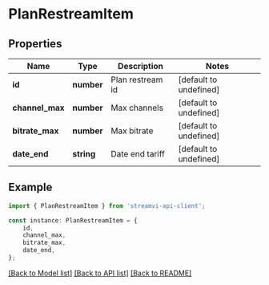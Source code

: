 # PlanRestreamItem


## Properties

Name | Type | Description | Notes
------------ | ------------- | ------------- | -------------
**id** | **number** | Plan restream id | [default to undefined]
**channel_max** | **number** | Max channels | [default to undefined]
**bitrate_max** | **number** | Max bitrate | [default to undefined]
**date_end** | **string** | Date end tariff | [default to undefined]

## Example

```typescript
import { PlanRestreamItem } from 'streamvi-api-client';

const instance: PlanRestreamItem = {
    id,
    channel_max,
    bitrate_max,
    date_end,
};
```

[[Back to Model list]](../README.md#documentation-for-models) [[Back to API list]](../README.md#documentation-for-api-endpoints) [[Back to README]](../README.md)
